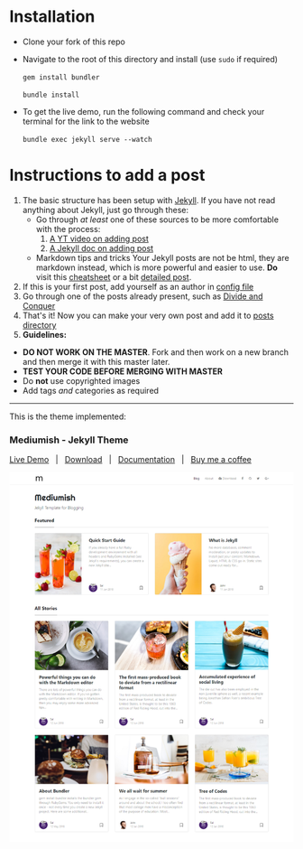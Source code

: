 # Installation

- Clone your fork of this repo
- Navigate to the root of this directory and install (use `sudo` if required)

	`gem install bundler`

	`bundle install`

- To get the live demo, run the following command and check your terminal for the link to the website

	`bundle exec jekyll serve --watch`


# Instructions to add a post
1. The basic structure has been setup with [Jekyll](www.jekyllrb.com). If you have not read anything about Jekyll, just go through these:
	* Go through *at least* one of these sources to be more comfortable with the process:
		1. [A YT video on adding post](https://www.youtube.com/watch?v=gsYqPL9EFwQ&ab_channel=MikeDane)
		2. [A Jekyll doc on adding post](https://jekyllrb.com/docs/step-by-step/08-blogging/)
	* Markdown tips and tricks
	Your Jekyll posts are not be html, they are markdown instead, which is more powerful and easier to use.
	**Do** visit this [cheatsheet](https://guides.github.com/pdfs/markdown-cheatsheet-online.pdf) or a bit [detailed post](https://guides.github.com/features/mastering-markdown/).
2. If this is your first post, add yourself as an author in [config file](https://github.com/deutranium/AI_AAD/blob/master/_config.yml)
3. Go through one of the posts already present, such as [Divide and Conquer](/_posts/2020-10-23-divide-and-conquer.md)
4. That's it! Now you can make your very own post and add it to [posts directory](/_posts) 
5. **Guidelines:**
* **DO NOT WORK ON THE MASTER**. Fork and then work on a new branch and then merge it with this master later.
* **TEST YOUR CODE BEFORE MERGING WITH MASTER**
* Do **not** use copyrighted images
* Add tags *and* categories as required


--------------



This is the theme implemented:
### Mediumish - Jekyll Theme


[Live Demo](https://wowthemesnet.github.io/mediumish-theme-jekyll/) &nbsp; | &nbsp; [Download](https://github.com/wowthemesnet/mediumish-theme-jekyll/archive/master.zip) &nbsp; | &nbsp; [Documentation](https://bootstrapstarter.com/bootstrap-templates/template-mediumish-bootstrap-jekyll/) &nbsp; | &nbsp; [Buy me a coffee](https://www.wowthemes.net/donate/)

![mediumish](assets/images/mediumish-jekyll-template.png)

